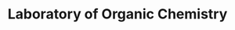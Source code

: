 ---
title: "Laboratory of Organic Chemistry"
draft: false

# page title background image
bg_image: "images/banner/bg1.jpg"

# meta description ~100 letters in Japanese
description : "Developmemt of New Synthetic Reaction and Its Application to the Synthesis of Bioactive Compounds"

# Research image
image: "images/research/research-6.jpg"

# interest

# taxonomy
la_categories: "Reaction Chemistry" # 分子化学 | 物質化学 | 反応化学
keywords: ["Synthetic Organic Chemistry", "Biologically Active Compound", "Photocatalytic Reaction"]

# faculties; label: true name and title
faculties:
  kadota: Prof. Isao Kadota
  takamura: Assoc. Prof. Hiroyoshi Takamura


# contact info
contact:
- icon: ti-email
  link: mailto:kadota-i@okayama-u.ac.jp
  name: kadota-i@okayama-u.ac.jp
- icon: ti-mobile
  link: tel:086-251-7836
  name: 086-251-7836


- name : "Laboratory of Organic Chemistry"
  icon : "ti-world" # icon pack : https://themify.me/themify-icons
  link : "http://chem.okayama-u.ac.jp/~organic/homejpn.html"

- name : "3-1-1 Tsushima-Naka, Kita Ward, Okayama City, Okayama 700-8530"
  icon : "ti-location-pin" # icon pack : https://themify.me/themify-icons
  link : "#"

# type
type: "laboratory"
---